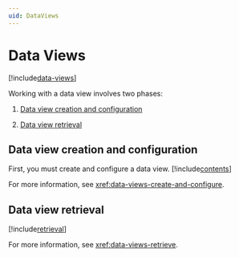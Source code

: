 ```yaml
---
uid: DataViews
---
```


# Data Views

[!include[data-views](../../_includes/data-views.md)]

Working with a data view involves two phases:

1. [Data view creation and configuration](#data-view-creation-and-configuration)

1. [Data view retrieval](#data-view-retrieval)

## Data view creation and configuration

First, you must create and configure a data view. [!include[contents](../../_includes/data-views-contents.md)]

For more information, see <xref:data-views-create-and-configure>.

## Data view retrieval

[!include[retrieval](../../_includes/data-views-retrieve.md)]

For more information, see <xref:data-views-retrieve>.
